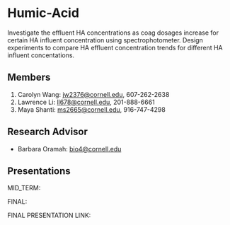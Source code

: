 # Humic-Acid
Investigate the effluent HA concentrations as coag dosages increase for certain HA influent concentration using spectrophotometer. Design experiments to compare HA effluent concentration trends for different HA influent concentations.

## Members
1. Carolyn Wang: jw2376@cornell.edu, 607-262-2638
2. Lawrence Li: ll678@cornell.edu, 201-888-6661
3. Maya Shanti: ms2665@cornell.edu, 916-747-4298

## Research Advisor
* Barbara Oramah: bio4@cornell.edu
## Presentations
MID_TERM:

FINAL:


FINAL PRESENTATION LINK: 
